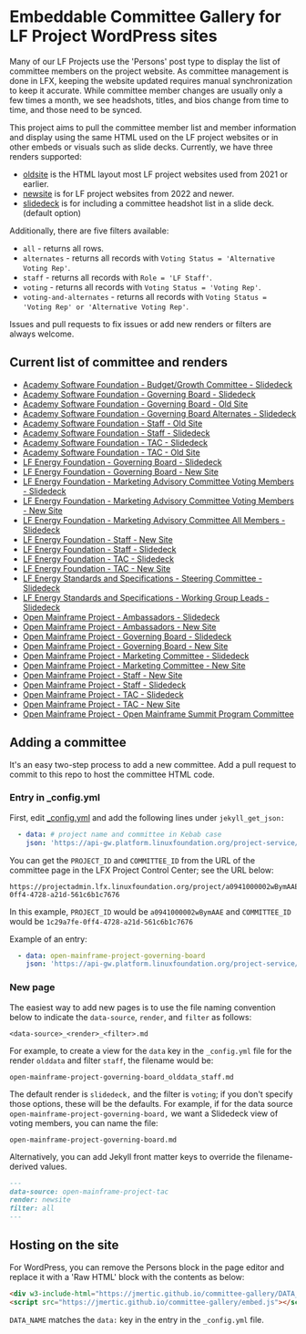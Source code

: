 # Embeddable Committee Gallery for LF Project WordPress sites

Many of our LF Projects use the 'Persons' post type to display the list of committee members on the project website. As committee management is done in LFX, keeping the website updated requires manual synchronization to keep it accurate. While committee member changes are usually only a few times a month, we see headshots, titles, and bios change from time to time, and those need to be synced.

This project aims to pull the committee member list and member information and display using the same HTML used on the LF project websites or in other embeds or visuals such as slide decks. Currently, we have three renders supported:

- [oldsite](_includes/oldsite.html) is the HTML layout most LF project websites used from 2021 or earlier.
- [newsite](_includes/newsite.html) is for LF project websites from 2022 and newer.
- [slidedeck](_includes/slidedeck.html) is for including a committee headshot list in a slide deck. (default option)

Additionally, there are five filters available:

- `all` - returns all rows.
- `alternates` - returns all records with `Voting Status = 'Alternative Voting Rep'`.
- `staff` - returns all records with `Role = 'LF Staff'`.
- `voting` - returns all records with `Voting Status = 'Voting Rep'`.
- `voting-and-alternates` - returns all records with `Voting Status = 'Voting Rep' or 'Alternative Voting Rep'`.

Issues and pull requests to fix issues or add new renders or filters are always welcome.

## Current list of committee and renders

- [Academy Software Foundation - Budget/Growth Committee - Slidedeck](https://jmertic.github.io/committee-gallery/academy-software-foundation-budget-growth-committee.md)
- [Academy Software Foundation - Governing Board - Slidedeck](https://jmertic.github.io/committee-gallery/academy-software-foundation-governing-board.md)
- [Academy Software Foundation - Governing Board - Old Site](https://jmertic.github.io/committee-gallery/academy-software-foundation-governing-board_oldsite.md)
- [Academy Software Foundation - Governing Board Alternates - Slidedeck](https://jmertic.github.io/committee-gallery/academy-software-foundation-governing-board_slidedeck_alternates.md)
- [Academy Software Foundation - Staff - Old Site](https://jmertic.github.io/committee-gallery/academy-software-foundation-staff_oldsite_all.md)
- [Academy Software Foundation - Staff - Slidedeck](https://jmertic.github.io/committee-gallery/academy-software-foundation-staff_slidedeck_all.md)
- [Academy Software Foundation - TAC - Slidedeck](https://jmertic.github.io/committee-gallery/academy-software-foundation-tac.md)
- [Academy Software Foundation - TAC - Old Site](https://jmertic.github.io/committee-gallery/academy-software-foundation-tac_oldsite.md)
- [LF Energy Foundation - Governing Board - Slidedeck](https://jmertic.github.io/committee-gallery/lf-energy-foundation-governing-board.md)
- [LF Energy Foundation - Governing Board - New Site](https://jmertic.github.io/committee-gallery/lf-energy-foundation-governing-board_newsite.md)
- [LF Energy Foundation - Marketing Advisory Committee Voting Members - Slidedeck](https://jmertic.github.io/committee-gallery/lf-energy-foundation-mac.md)
- [LF Energy Foundation - Marketing Advisory Committee Voting Members - New Site](https://jmertic.github.io/committee-gallery/lf-energy-foundation-mac_newsite.md)
- [LF Energy Foundation - Marketing Advisory Committee All Members - Slidedeck](https://jmertic.github.io/committee-gallery/lf-energy-foundation-mac_slidedeck_allbutstaff.md)
- [LF Energy Foundation - Staff - New Site](https://jmertic.github.io/committee-gallery/lf-energy-foundation-staff_newsite_all.md)
- [LF Energy Foundation - Staff - Slidedeck](https://jmertic.github.io/committee-gallery/lf-energy-foundation-staff_slidedeck_all.md)
- [LF Energy Foundation - TAC - Slidedeck](https://jmertic.github.io/committee-gallery/lf-energy-foundation-tac.md)
- [LF Energy Foundation - TAC - New Site](https://jmertic.github.io/committee-gallery/lf-energy-foundation-tac_newsite.md)
- [LF Energy Standards and Specifications - Steering Committee - Slidedeck](https://jmertic.github.io/committee-gallery/lfess-steering-committee.md)
- [LF Energy Standards and Specifications - Working Group Leads - Slidedeck](https://jmertic.github.io/committee-gallery/lfess-wg-leads_slidedeck_all.md)
- [Open Mainframe Project - Ambassadors - Slidedeck](https://jmertic.github.io/committee-gallery/open-mainframe-project-ambassadors.md)
- [Open Mainframe Project - Ambassadors - New Site](https://jmertic.github.io/committee-gallery/open-mainframe-project-ambassadors_newsite.md)
- [Open Mainframe Project - Governing Board - Slidedeck](https://jmertic.github.io/committee-gallery/open-mainframe-project-governing-board.md)
- [Open Mainframe Project - Governing Board - New Site](https://jmertic.github.io/committee-gallery/open-mainframe-project-governing-board_newsite.md)
- [Open Mainframe Project - Marketing Committee - Slidedeck](https://jmertic.github.io/committee-gallery/open-mainframe-project-marketing-committee.md)
- [Open Mainframe Project - Marketing Committee - New Site](https://jmertic.github.io/committee-gallery/open-mainframe-project-marketing-committee_newsite.md)
- [Open Mainframe Project - Staff - New Site](https://jmertic.github.io/committee-gallery/open-mainframe-project-staff_newsite_all.md)
- [Open Mainframe Project - Staff - Slidedeck](https://jmertic.github.io/committee-gallery/open-mainframe-project-staff_slidedeck_all.md)
- [Open Mainframe Project - TAC - Slidedeck](https://jmertic.github.io/committee-gallery/open-mainframe-project-tac.md)
- [Open Mainframe Project - TAC - New Site](https://jmertic.github.io/committee-gallery/open-mainframe-project-tac_newsite.md)
- [Open Mainframe Project - Open Mainframe Summit Program Committee](https://jmertic.github.io/committee-gallery/open-mainframe-summit-program-committee.md)

## Adding a committee

It's an easy two-step process to add a new committee. Add a pull request to commit to this repo to host the committee HTML code.

### Entry in _config.yml

First, edit [_config.yml](_config.yml) and add the following lines under `jekyll_get_json:`

```yaml
  - data: # project name and committee in Kebab case
    json: 'https://api-gw.platform.linuxfoundation.org/project-service/v2/public/projects/PROJECT_ID/committees/COMMITTEE_ID/members'
```
You can get the `PROJECT_ID` and `COMMITTEE_ID` from the URL of the committee page in the LFX Project Control Center; see the URL below:

```
https://projectadmin.lfx.linuxfoundation.org/project/a0941000002wBymAAE/collaboration/committees/1c29a7fe-0ff4-4728-a21d-561c6b1c7676
```
In this example, `PROJECT_ID` would be `a0941000002wBymAAE` and `COMMITTEE_ID` would be `1c29a7fe-0ff4-4728-a21d-561c6b1c7676`

Example of an entry:

```yaml
  - data: open-mainframe-project-governing-board
    json: 'https://api-gw.platform.linuxfoundation.org/project-service/v2/public/projects/a0941000002wBymAAE/committees/1c29a7fe-0ff4-4728-a21d-561c6b1c7676/members'
```

### New page

The easiest way to add new pages is to use the file naming convention below to indicate the `data-source`, `render`, and `filter` as follows:

```
<data-source>_<render>_<filter>.md
```

For example, to create a view for the `data` key in the `_config.yml` file for the render `olddata` and filter `staff`, the filename would be:

```
open-mainframe-project-governing-board_olddata_staff.md
```

The default render is `slidedeck,` and the filter is `voting`; if you don't specify those options, these will be the defaults. For example, if for the data source `open-mainframe-project-governing-board,` we want a Slidedeck view of voting members, you can name the file:

```
open-mainframe-project-governing-board.md
```

Alternatively, you can add Jekyll front matter keys to override the filename-derived values.


```markdown
---
data-source: open-mainframe-project-tac
render: newsite
filter: all
---
```

## Hosting on the site

For WordPress, you can remove the Persons block in the page editor and replace it with a 'Raw HTML' block with the contents as below:

```html
<div w3-include-html="https://jmertic.github.io/committee-gallery/DATA_NAME.html"></div>
<script src="https://jmertic.github.io/committee-gallery/embed.js"></script>
```

`DATA_NAME` matches the `data:` key in the entry in the `_config.yml` file.
